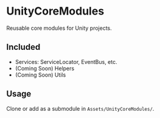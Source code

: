 # UnityCoreModules

Reusable core modules for Unity projects.

## Included 
- Services: ServiceLocator, EventBus, etc.
- (Coming Soon) Helpers
- (Coming Soon) Utils

## Usage
Clone or add as a submodule in `Assets/UnityCoreModules/`.
